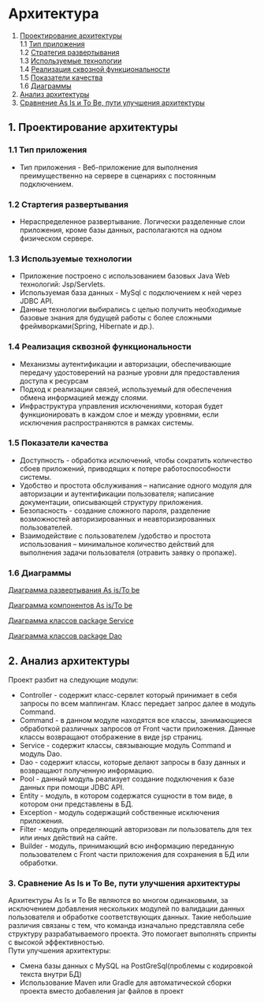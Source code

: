 # Архитектура
1. [Проектирование архитектуры](#type) <br>
  1.1 [Тип приложения](#type) <br>
  1.2 [Стратегия развертывания](#strategy) <br>
  1.3 [Используемые технологии](#technology) <br>
  1.4 [Реализация сквозной функциональности](#throught) <br>
  1.5 [Показатели качества](#quality) <br>
  1.6 [Диаграммы](#diagram) <br>
2. [Анализ архитектуры](#analysis) <br>
3. [Сравнение As Is и To Be, пути улучшения архитектуры](#compare) <br> 


<a name='type'></a>
## 1. Проектирование архитектуры 
### 1.1 Тип приложения
 *  Тип приложения - Веб-приложение для выполнения преимущественно на сервере в сценариях с постоянным подключением.
 
<a name='strategy'></a>
### 1.2 Стартегия развертывания 
 *  Нераспределенное развертывание. Логически разделенные слои приложения, кроме базы данных, располагаются на одном физическом сервере.   
  
<a name='technology'></a>
### 1.3 Используемые технологии
 *  Приложение построено с использованием базовых Java Web технологий: Jsp/Servlets. 
 *  Используемая база данных - MySql с подключением к ней через JDBC API.
 *  Данные технологии выбирались с целью получить необходимые базовые знания для будущей работы с более сложными фреймворками(Spring, Hibernate и др.).
 
<a name="throught"></a>
### 1.4 Реализация сквозной функциональности
 *  Механизмы аутентификации и авторизации, обеспечивающие передачу удостоверений на разные уровни для предоставления доступа к ресурсам
 *  Подход к реализации связей, используемый для обеспечения обмена информацией между слоями.
 *  Инфраструктура управления исключениями, которая будет функционировать в каждом слое и между уровнями, если исключения распространяются в рамках системы.
 
 <a name="quality"></a>
### 1.5 Показатели качества
 *  Доступность -  обработка исключений, чтобы сократить количество сбоев приложений, приводящих к потере работоспособности системы.
 *  Удобство и простота обслуживания – написание одного модуля для авторизации и аутентификации пользователя; написание документации, описывающей структуру приложения.
 *  Безопасность - создание сложного пароля, разделение возможностей авторизированных и неавторизированных пользователей.
 *  Взаимодействие с пользователем /удобство и простота использования – минимальное количество действий для выполнения задачи пользователя (отравить заявку о пропаже).
 
 <a name="diagram"></a>
### 1.6 Диаграммы
 [Диаграмма развертывания As is/To be](https://github.com/Imnotmaddy/Police_DB/blob/master/diagrams/DeploymentDiagram.png)
 
 [Диаграмма компонентов As is/To be](https://github.com/Imnotmaddy/Police_DB/blob/master/diagrams/ComponentDiagram.png)
 
 [Диаграмма классов package Service](https://github.com/Imnotmaddy/Police_DB/blob/master/diagrams/ServiceClassDiagram.png)
 
 [Диаграмма классов package Dao](https://github.com/Imnotmaddy/Police_DB/blob/master/diagrams/DaoClassDiagram.png)
 
 <a name="analysis"></a>
## 2. Анализ архитектуры
 Проект разбит на следующие модули:
 * Controller - содержит класс-сервлет который принимает в себя запросы по всем маппингам. Класс передает запрос далее в модуль Command.
 * Command - в данном модуле находятся все классы, занимающиеся обработкой различных запросов от Front части приложения. Данные классы возвращают отображение в виде jsp страниц.
 * Service - содержит классы, связывающие модуль Command и модуль Dao.
 * Dao - содержит классы, которые делают запросы в базу данных и возвращают полученную информацию.
 * Pool - данный модуль реализует создание подключения к базе данных при помощи JDBC API.
 * Entity - модуль, в котором содержатся сущности в том виде, в котором они представлены в БД.
 * Exception - модуль содержащий собственные исключения приложения. 
 * Filter - модуль определяющий авторизован ли пользователь для тех или иных действий на сайте.
 * Builder - модуль, принимающий всю информацию переданную пользователем с Front части приложения для сохранения в БД или обработки.
 
<a name="compare"></a>
### 3. Сравнение As Is и To Be, пути улучшения архитектуры
 Архитектуры As Is и To Be являются во многом одинаковыми, за исключением добавления нескольких модулей по валидации данных пользователя и обработке соответствующих данных. Такие небольшие различия связаны с тем, что команда изначально представляла себе структуру разрабатываемого проекта. Это помогает выполнять спринты с высокой эффективностью. <br>
 Пути улучшения архитектуры:
  * Смена базы данных с MySQL на PostGreSql(проблемы с кодировкой текста внутри БД)
  * Использование Maven или Gradle для автоматической сборки проекта вместо добавления jar файлов в проект
